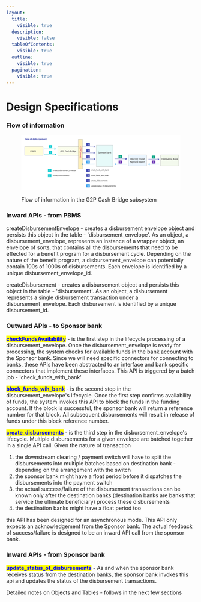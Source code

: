```yaml
---
layout:
  title:
    visible: true
  description:
    visible: false
  tableOfContents:
    visible: true
  outline:
    visible: true
  pagination:
    visible: true
---
```


# Design Specifications

### Flow of information

<figure><img src="../../../.gitbook/assets/Gitbook-G2PCB-Flow.jpg" alt=""><figcaption><p>Flow of information in the G2P Cash Bridge subsystem</p></figcaption></figure>

### Inward APIs - from PBMS

createDisbursementEnvelope - creates a disbursement envelope object and persists this object in the table - 'disbursement\_envelope'. As an object, a disbursement\_envelope, represents an instance of a wrapper object, an envelope of sorts, that contains all the disbursements that need to be effected for a benefit program for a disbursement cycle. Depending on the nature of the benefit program, a disbursement\_envelope can potentially contain 100s of 1000s of disbursements. Each envelope is identified by a unique disbursement\_envelope\_id.

createDisbursement - creates a disbursement object and persists this object in the table - 'disbursement'. As an object, a disbursement represents a single disbursement transaction under a disbursement\_envelope. Each disbursement is identified by a unique disbursement\_id.

### Outward APIs - to Sponsor bank

<mark style="color:blue;">**checkFundsAvailability**</mark> - is the first step in the lifecycle processing of a disbursement\_envelope. Once the disbursement\_envelope is ready for processing, the system checks for available funds in the bank account with the Sponsor bank. Since we will need specific connectors for connecting to banks, these APIs have been abstracted to an interface and bank specific connectors that implement these interfaces. This API is triggered by a batch job - 'check\_funds\_with\_bank'

<mark style="color:blue;">**block\_funds\_wih\_bank**</mark> - is the second step in the disbursement\_envelope's lifecycle. Once the first step confirms availability of funds, the system invokes this API to block the funds in the funding account. If the block is successful, the sponsor bank will return a reference number for that block. All subsequent disbursements will result in release of funds under this block reference number.

<mark style="color:blue;">**create\_disbursements**</mark> - is the third step in the disbursement\_envelope's lifecycle. Multiple disbursements for a given envelope are batched together in a single API call. Given the nature of transaction&#x20;

1. the downstream clearing / payment switch will have to split the disbursements into multiple batches based on destination bank - depending on the arrangement with the switch
2. the sponsor bank might have a float period before it dispatches the disbursements into the payment switch
3. the actual success/failure of the disbursement transactions can be known only after the destination banks (destination banks are banks that service the ultimate beneficiary) process these disbursements
4. the destination banks might have a float period too

this API has been designed for an asynchronous mode. This API only expects an acknowledgement from the Sponsor bank. The actual feedback of success/failure is designed to be an inward API call from the sponsor bank.

### Inward APIs - from Sponsor bank

<mark style="color:blue;">**update\_status\_of\_disbursements**</mark> - As and when the sponsor bank receives status from the destination banks, the sponsor bank invokes this api and updates the status of the disbursement transactions.



Detailed notes on Objects and Tables - follows in the next few sections
